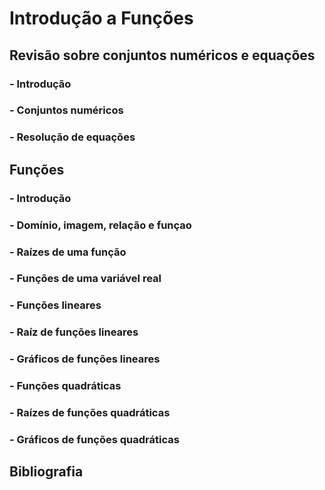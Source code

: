 # Introdução a Funções

## Revisão sobre conjuntos numéricos e equações
### - Introdução
### - Conjuntos numéricos
### - Resolução de equações

## Funções
### - Introdução
### - Domínio, imagem, relação e funçao
### - Raízes de uma função
### - Funções de uma variável real
### - Funções lineares
### - Raíz de funções lineares
### - Gráficos de funções lineares
### - Funções quadráticas
### - Raízes de funções quadráticas
### - Gráficos de funções quadráticas

## Bibliografia
